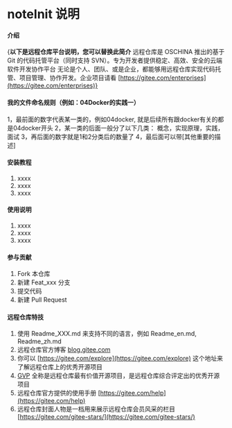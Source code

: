 # noteInit 说明

#### 介绍
{**以下是远程仓库平台说明，您可以替换此简介**
远程仓库是 OSCHINA 推出的基于 Git 的代码托管平台（同时支持 SVN）。专为开发者提供稳定、高效、安全的云端软件开发协作平台
无论是个人、团队、或是企业，都能够用远程仓库实现代码托管、项目管理、协作开发。企业项目请看 [https://gitee.com/enterprises](https://gitee.com/enterprises)}

#### 我的文件命名规则（例如：04Docker的实践一）
1，最前面的数字代表某一类的，例如04docker, 就是后续所有跟docker有关的都是04docker开头
2，某一类的后面一般分了以下几类： 概念，实现原理，实践，面试
3，再后面的数字就是1和2分类后的数量了
4，最后面可以带[其他重要的描述]


#### 安装教程

1.  xxxx
2.  xxxx
3.  xxxx

#### 使用说明

1.  xxxx
2.  xxxx
3.  xxxx

#### 参与贡献

1.  Fork 本仓库
2.  新建 Feat_xxx 分支
3.  提交代码
4.  新建 Pull Request


#### 远程仓库特技

1.  使用 Readme\_XXX.md 来支持不同的语言，例如 Readme\_en.md, Readme\_zh.md
2.  远程仓库官方博客 [blog.gitee.com](https://blog.gitee.com)
3.  你可以 [https://gitee.com/explore](https://gitee.com/explore) 这个地址来了解远程仓库上的优秀开源项目
4.  [GVP](https://gitee.com/gvp) 全称是远程仓库最有价值开源项目，是远程仓库综合评定出的优秀开源项目
5.  远程仓库官方提供的使用手册 [https://gitee.com/help](https://gitee.com/help)
6.  远程仓库封面人物是一档用来展示远程仓库会员风采的栏目 [https://gitee.com/gitee-stars/](https://gitee.com/gitee-stars/)
